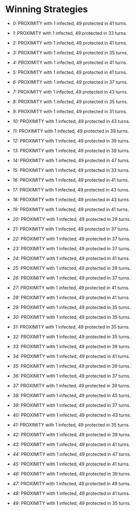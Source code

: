 # Winning Strategies

* _0:_ PROXIMITY with 1 infected, 49 protected in 41 turns.


* _1:_ PROXIMITY with 1 infected, 49 protected in 33 turns.


* _2:_ PROXIMITY with 1 infected, 49 protected in 41 turns.


* _3:_ PROXIMITY with 1 infected, 49 protected in 35 turns.


* _4:_ PROXIMITY with 1 infected, 49 protected in 41 turns.


* _5:_ PROXIMITY with 1 infected, 49 protected in 41 turns.


* _6:_ PROXIMITY with 1 infected, 49 protected in 37 turns.


* _7:_ PROXIMITY with 1 infected, 49 protected in 43 turns.


* _8:_ PROXIMITY with 1 infected, 49 protected in 35 turns.


* _9:_ PROXIMITY with 1 infected, 49 protected in 31 turns.


* _10:_ PROXIMITY with 1 infected, 49 protected in 43 turns.


* _11:_ PROXIMITY with 1 infected, 49 protected in 39 turns.


* _12:_ PROXIMITY with 1 infected, 49 protected in 39 turns.


* _13:_ PROXIMITY with 1 infected, 49 protected in 39 turns.


* _14:_ PROXIMITY with 1 infected, 49 protected in 47 turns.


* _15:_ PROXIMITY with 1 infected, 49 protected in 33 turns.


* _16:_ PROXIMITY with 1 infected, 49 protected in 41 turns.


* _17:_ PROXIMITY with 1 infected, 49 protected in 43 turns.


* _18:_ PROXIMITY with 1 infected, 49 protected in 43 turns.


* _19:_ PROXIMITY with 1 infected, 49 protected in 41 turns.


* _20:_ PROXIMITY with 1 infected, 49 protected in 29 turns.


* _21:_ PROXIMITY with 1 infected, 49 protected in 37 turns.


* _22:_ PROXIMITY with 1 infected, 49 protected in 37 turns.


* _23:_ PROXIMITY with 1 infected, 49 protected in 37 turns.


* _24:_ PROXIMITY with 1 infected, 49 protected in 41 turns.


* _25:_ PROXIMITY with 1 infected, 49 protected in 39 turns.


* _26:_ PROXIMITY with 1 infected, 49 protected in 37 turns.


* _27:_ PROXIMITY with 1 infected, 49 protected in 41 turns.


* _28:_ PROXIMITY with 1 infected, 49 protected in 41 turns.


* _29:_ PROXIMITY with 1 infected, 49 protected in 35 turns.


* _30:_ PROXIMITY with 1 infected, 49 protected in 35 turns.


* _31:_ PROXIMITY with 1 infected, 49 protected in 35 turns.


* _32:_ PROXIMITY with 1 infected, 49 protected in 35 turns.


* _33:_ PROXIMITY with 1 infected, 49 protected in 39 turns.


* _34:_ PROXIMITY with 1 infected, 49 protected in 41 turns.


* _35:_ PROXIMITY with 1 infected, 49 protected in 39 turns.


* _36:_ PROXIMITY with 1 infected, 49 protected in 37 turns.


* _37:_ PROXIMITY with 1 infected, 49 protected in 39 turns.


* _38:_ PROXIMITY with 1 infected, 49 protected in 45 turns.


* _39:_ PROXIMITY with 1 infected, 49 protected in 37 turns.


* _40:_ PROXIMITY with 1 infected, 49 protected in 43 turns.


* _41:_ PROXIMITY with 1 infected, 49 protected in 35 turns.


* _42:_ PROXIMITY with 1 infected, 49 protected in 39 turns.


* _43:_ PROXIMITY with 1 infected, 49 protected in 41 turns.


* _44:_ PROXIMITY with 1 infected, 49 protected in 47 turns.


* _45:_ PROXIMITY with 1 infected, 49 protected in 41 turns.


* _46:_ PROXIMITY with 1 infected, 49 protected in 39 turns.


* _47:_ PROXIMITY with 1 infected, 49 protected in 49 turns.


* _48:_ PROXIMITY with 1 infected, 49 protected in 41 turns.


* _49:_ PROXIMITY with 1 infected, 49 protected in 35 turns.



